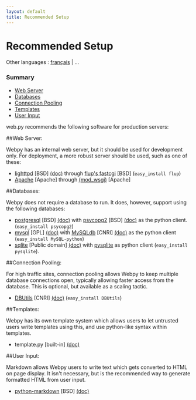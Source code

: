 ```yaml
---
layout: default
title: Recommended Setup
---
```


# Recommended Setup

Other languages : [français](/recommended_setup/fr) | ...

### Summary

* <a href="#webserver">Web Server</a>
* <a href="#database">Databases</a>
* <a href="#pool">Connection Pooling</a>
* <a href="#template">Templates</a>
* <a href="#userinput">User Input</a>

web.py recommends the following software for production servers:

<a name="webserver"></a>
##Web Server:

Webpy has an internal web server, but it should be used for development only. For deployment, a more robust server should be used, such as one of these:

*  [lighttpd](http://www.lighttpd.net/download/) [BSD] [(doc)](http://trac.lighttpd.net/trac/wiki/#ReferenceDocumentation) through [flup's fastcgi](http://trac.saddi.com/flup) [BSD] (`easy_install flup`)
*  [Apache](http://www.apache.org/) [Apache] through [(mod_wsgi)](http://code.google.com/p/modwsgi/) [Apache]

<a name="database"></a>
##Databases:

Webpy does not require a database to run. It does, however, support using the following databases:

*  [postgresql](http://www.postgresql.org/download/) [BSD] [(doc)](http://www.postgresql.org/docs/) with [psycopg2](http://initd.org/pub/software/psycopg/) [BSD] [(doc)](http://www.initd.org/tracker/psycopg/wiki/PsycopgTwo) as the python client. (`easy_install psycopg2`)
*  [mysql](http://dev.mysql.com/downloads/mysql/5.0.html) [GPL] [(doc)](http://www.mysql.org/doc/) with [MySQLdb](http://sourceforge.net/project/showfiles.php?group_id=22307) [CNRI] [(doc)](http://mysql-python.sourceforge.net/MySQLdb.html) as the python client (`easy_install MySQL-python`)
*  [sqlite](http://www.sqlite.org/) [Public domain] [(doc)](http://www.sqlite.org/docs.html) with [pysqlite](http://code.google.com/p/pysqlite/) as python client (`easy_install pysqlite`).

<a name="pool"></a>
##Connection Pooling:

For high traffic sites, connection pooling allows Webpy to keep multiple database connections open, typically allowing faster access from the database. This is optional, but available as a scaling tactic.

*  [DBUtils](http://www.w4py.org/downloads/DBUtils/) [CNRI] [(doc)](http://www.webwareforpython.org/DBUtils/Docs/UsersGuide.html) (`easy_install DBUtils`)

<a name="template"></a>
##Templates:

Webpy has its own template system which allows users to let untrusted users write templates using this, and use python-like syntax within templates.

*  template.py [built-in] [(doc)](/docs/0.3/templetor)

<a name="userinput"></a>
##User Input:

Markdown allows Webpy users to write text which gets converted to HTML on page display.  It isn't necessary, but is the recommended way to generate formatted HTML from user input.


*  [python-markdown](http://sourceforge.net/project/showfiles.php?group_id=153041) [BSD] [(doc)](http://www.freewisdom.org/projects/python-markdown/)